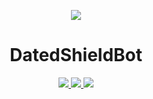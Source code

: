 <p align="center">
  <img src="https://cdn.discordapp.com/attachments/1048335257981681806/1063869857113837679/v1_.png">
</p>

<h1 align="center">DatedShieldBot</h1>
<p align="center">
  <a href="https://github.com/Necroplod/MrSphericalBot/blob/main/LICENSE">
    <img src="https://img.shields.io/badge/License-MIT-Important">
  </a>
  <a href="https://www.python.org">
    <img src="https://img.shields.io/badge/Python-3.9-informational.svg">
  </a>
   <a href="https://github.com/Rapptz/discord.py">
     <img src="https://img.shields.io/badge/discord-py-blue.svg">
   </a>
</p>

